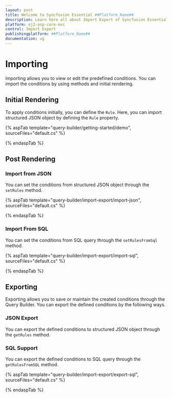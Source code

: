 ```yaml
---
layout: post
title: Welcome to Syncfusion Essential ##Platform_Name##
description: Learn here all about Import Export of Syncfusion Essential ##Platform_Name## widgets based on HTML5 and jQuery.
platform: ej2-asp-core-mvc
control: Import Export
publishingplatform: ##Platform_Name##
documentation: ug
---
```



# Importing

Importing allows you to view or edit the predefined conditions. You can import the conditions by using methods and initial rendering.

## Initial Rendering

To apply conditions initially, you can define the `Rule`. Here, you can import structured JSON object by defining the `Rule` property.

{% aspTab template="query-builder/getting-started/demo", sourceFiles="default.cs" %}

{% endaspTab %}

## Post Rendering

### Import from JSON

You can set the conditions from structured JSON object through the `setRules` method.

{% aspTab template="query-builder/import-export/import-json", sourceFiles="default.cs" %}

{% endaspTab %}

### Import From SQL

You can set the conditions from SQL query through the `setRulesFromSql` method.

{% aspTab template="query-builder/import-export/import-sql", sourceFiles="default.cs" %}

{% endaspTab %}

## Exporting

Exporting allows you to save or maintain the created conditions through the Query Builder. You can export the defined conditions by the following ways.

### JSON Export

You can export the defined conditions to structured JSON object through the `getRules` method.

### SQL Support

You can export the defined conditions to SQL query through the `getRulesFromSQL` method.

{% aspTab template="query-builder/import-export/export-sql", sourceFiles="default.cs" %}

{% endaspTab %}